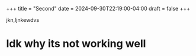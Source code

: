 +++
title = "Second"
date = 2024-09-30T22:19:00-04:00
draft = false
+++


jkn,ljnkewdvs


# Idk why its not working well